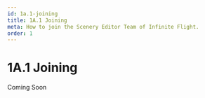 ```yaml
---
id: 1a.1-joining
title: 1A.1 Joining
meta: How to join the Scenery Editor Team of Infinite Flight.
order: 1
---
```




# 1A.1 Joining



Coming Soon
